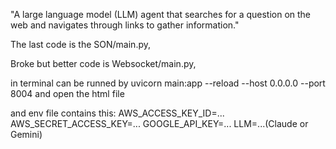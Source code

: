 "A large language model (LLM) agent that searches for a question on the web and navigates through links to gather information."

The last code is the SON/main.py,

Broke but better code is Websocket/main.py,

in terminal can be runned by uvicorn main:app --reload --host 0.0.0.0 --port 8004 and open the html file

and env file contains this:
AWS_ACCESS_KEY_ID=...
AWS_SECRET_ACCESS_KEY=...
GOOGLE_API_KEY=...
LLM=...(Claude or Gemini)
